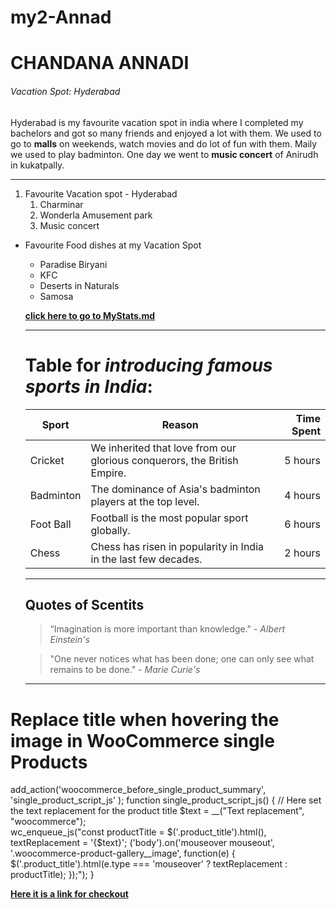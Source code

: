# my2-Annad
 
# CHANDANA ANNADI
###### Vacation Spot: Hyderabad
Hyderabad is my favourite vacation spot in india where I completed my bachelors and got so many friends and enjoyed a lot with them. We used to go to **malls** on weekends, watch movies and do lot of fun with them. Maily we used to play badminton. One day we went to **music concert** of Anirudh in kukatpally. 

----------------------------------------------------------------------

1. Favourite Vacation spot - Hyderabad
   1. Charminar
   2. Wonderla Amusement park
   3. Music concert

- Favourite Food dishes at my Vacation Spot
   - Paradise Biryani
   - KFC
   - Deserts in Naturals
   - Samosa

   **[click here to go to MyStats.md](MyStats.md)**

   *******************************************
   # Table for *introducing famous sports in India*:

    | Sport | Reason | Time Spent |
    | --- | --- | ---: |
    | Cricket | We inherited that love from our glorious conquerors, the British Empire. | 5 hours |
    | Badminton | The dominance of Asia's badminton players at the top level. | 4 hours |
    | Foot Ball | Football is the most popular sport globally. | 6 hours |
    | Chess | Chess has risen in popularity in India in the last few decades. | 2 hours |

    *********************************

    ## Quotes of Scentits

    > “Imagination is more important than knowledge." - *Albert Einstein's*

    > "One never notices what has been done; one can only see what remains to be done." - *Marie Curie's*

    ****
    
# Replace title when hovering the image in WooCommerce single Products

add_action('woocommerce_before_single_product_summary', 'single_product_script_js' );
function single_product_script_js() {
    // Here set the text replacement for the product title
    $text = __("Text replacement", "woocommerce");  
    wc_enqueue_js("const productTitle  = $('.product_title').html(), textReplacement = '{$text}';
    ('body').on('mouseover mouseout', '.woocommerce-product-gallery__image', function(e) {
        $('.product_title').html(e.type === 'mouseover' ? textReplacement : productTitle);
    });");
}


**[Here it is a link for checkout](https://stackoverflow.com/questions/77027939/replace-title-when-hovering-the-image-in-woocommerce-single-products)**


